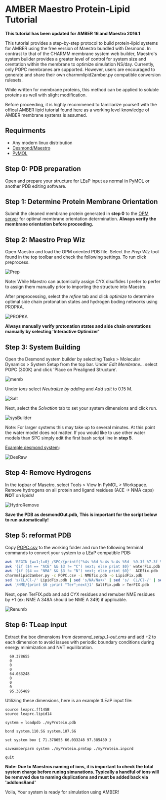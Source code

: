 # AMBER Maestro Protein-Lipid Tutorial

**This tutorial has been updated for AMBER 16 and Maestro 2016.1**

This tutorial provides a step-by-step protocol to build protein-lipid systems for AMBER using the free version of Maestro bundled with Desmond. In contrast to that of the CHARMM membrane system web builder, Maestro's system builder provides a greater level of control for system size and orentation within the membrane to optimize simulation NS/day. Currently, only POPC membranes are supported. However, users are encouraged to generate and share their own charmmlipid2amber.py compatible conversion rulesets.

While written for membrane proteins, this method can be applied to soluble proteins as well with slight modification.

Before proceeding, it is highly recommened to familiarize yourself with the offical AMBER lipid tutorial found [here](http://ambermd.org/tutorials/advanced/tutorial16/) as a working level knowledge of AMBER membrane systems is assumed.

## Requirments
* Any modern linux distribution
* [Desmond/Maestro](https://www.deshawresearch.com/downloads/download_desmond.cgi)
* [PyMOL](http://sourceforge.net/projects/pymol)

## Step 0: PDB preparation
Open and prepare your structure for LEaP input as normal in PyMOL or another PDB editing software. 

## Step 1: Determine Protein Membrane Orientation
Submit the cleaned membrane protein generated in **step 0** to the [OPM server](http://opm.phar.umich.edu/server.php) for optimal membrane orientation determination. **Always verify the membrane orientation before proceeding.**

## Step 2: Maestro Prep Wiz
Open Maestro and load the OPM oriented PDB file. Select the *Prep Wiz* tool found in the top toolbar and check the following settings. To run click preprocess.

![Prep](/images/proteinPrepWizard.png)

Note: While Maestro can automically assign CYX disulfides I prefer to perfer to assign them manually prior to importing the structure into Maestro.

After preprocessing, select the *refine* tab and click *optimize* to determine optimal side chain protonation states and hydrogen boding networks using PROPKA.

![PROPKA](/images/refine.png)

**Always manually verify protonation states and side chain orentations manually by selecting 'Interactive Optimizer'**

## Step 3: System Building
Open the Desmond system builder by selecting Tasks > Molecular Dynamics > System Setup from the top bar. Under *Edit Membrane...* select POPC (300K) and click 'Place on Prealigned Structure'. 

![memb](/images/membraneSettings.png)

Under *Ions* select *Neutralize by adding* and *Add salt* to 0.15 M.

![Salt](/images/salts.png)

Next, select the *Solvation* tab to set your system dimensions and click run.

![sysBuilder](/images/sysBuilder.png)

Note: For larger systems this may take up to several minutes. At this point the water model does not matter. If you would like to use other water models than SPC simply edit the first bash script line in **step 5**.

[Example desmond system](example/desmond_setup_1-out.cms):

![DesRaw](/images/desmondRaw.png)

## Step 4: Remove Hydrogens
In the topbar of Masetro, select Tools > View In PyMOL > Workspace. Remove hydrogens on all protein and ligand residues (ACE -> NMA caps) **NOT** on lipids! 

![HydroRemove](/images/removeHydrogens.png)

**Save the PDB as desmondOut.pdb, This is important for the script below to run automatically!**

## Step 5: reformat PDB
Copy [POPC.csv](/includes/POPC.csv) to the working folder and run the following terminal commands to convert your system to a LEaP compatible PDB:

```bash
awk 'BEGIN {w=1;l=0} /SPC/{printf("%4s %6d %-4s %-4s %5d  %9.3f %7.3f %7.3f  1.00  0.00\n"), $1, $2, $3, "WAT", w,$6,$7,$8; l++} {if(l % 3 == 0) w++;} !/SPC/{print $0}' desmondOut.pdb > waterFix.pdb
awk '{if ($4 == "ACE" && $3 != "C") next; else print $0}' waterFix.pdb > ACEfix.pdb
awk '{if ($4 == "NMA" && $3 != "N") next; else print $0}'  ACEfix.pdb | sed 's/NMA/NME/' > NMEfix.pdb
charmmlipid2amber.py -c POPC.csv -i NMEfix.pdb -o LipidFix.pdb
sed 's/CL/Cl-/' LipidFix.pdb | sed 's/NA/Na+/' | sed 's/  CL/Cl-/' | sed 's/  NA/Na+/' > SaltFix.pdb
awk '/NME/{print $0 ;print "Ter";next}1' SaltFix.pdb > TerFIX.pdb
```

Next, open TerFIX.pdb and add CYX residues and remuber NME residues by +1 (ex: NME A 348A should be NME A 349) if applicable.

![Renumb](/images/terminal.png)

## Step 6: TLeap input

Extract the box dimensions from *desmond_setup_1-out.cms* and add +2 to each dimension to avoid issues with periodic boundary conditions during energy minimization and NVT equilibration.

```
  69.378655
  0
  0
  0
  64.033248
  0
  0
  0
  95.385489
```

Utilizing these dimensions, here is an example tLEaP input file:

```
source leaprc.ff14SB
source leaprc.lipid14

system = loadpdb ./myProtein.pdb

bond system.110.SG system.187.SG

set system box { 71.378655 66.033248 97.385489 }

saveamberparm system ./myProtein.prmtop ./myProtein.inpcrd

quit
```

**Note: Due to Maestros naming of ions, it is important to check the total system charge before runing simunations. Typically a handful of ions will be removed due to naming duplications and must be added back via 'addIonsRand'**

Voila, Your system is ready for simulation using AMBER!
